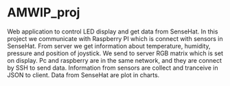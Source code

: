 # AMWIP_proj

Web application to control LED display and get data from SenseHat. 
In this project we communicate with Raspberry PI which is connect with sensors in SenseHat. 
From server we get information about temperature, humidity, pressure and position of joystick.
We send to server RGB matrix which is set on display.
Pc and raspberry are in the same network, and they are connect by SSH to send data.
Information from sensors are collect and tranceive in JSON to client.
Data from SenseHat are plot in charts. 
